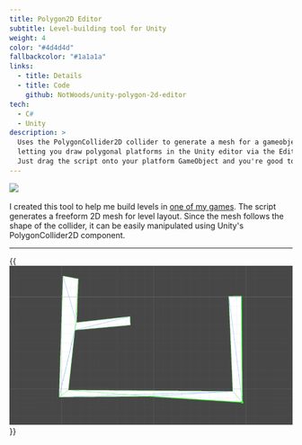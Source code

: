 ```yaml
---
title: Polygon2D Editor
subtitle: Level-building tool for Unity
weight: 4
color: "#4d4d4d"
fallbackcolor: "#1a1a1a"
links:
  - title: Details
  - title: Code
    github: NotWoods/unity-polygon-2d-editor
tech:
  - C#
  - Unity
description: >
  Uses the PolygonCollider2D collider to generate a mesh for a gameobject,
  letting you draw polygonal platforms in the Unity editor via the Edit Collider button.
  Just drag the script onto your platform GameObject and you're good to go.
---
```


[![](https://img.shields.io/github/stars/NotWoods/unity-polygon-2d-editor.svg?style=social)](https://github.com/NotWoods/unity-polygon-2d-editor)

I created this tool to help me build levels in [one of my games](./latch-on).
The script generates a freeform 2D mesh for level layout.
Since the mesh follows the shape of the collider, it can be easily manipulated
using Unity's PolygonCollider2D component.

---

{{<img src="example.gif" alt="Demonstation of building a level using the tool">}}
